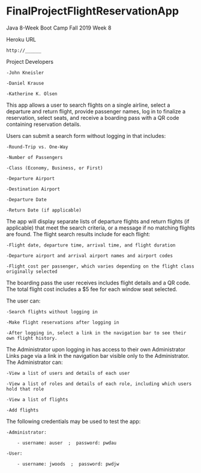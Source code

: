 # FinalProjectFlightReservationApp
Java 8-Week Boot Camp Fall 2019 Week 8

Heroku URL

    http://______
  
Project Developers

    -John Kneisler
    
    -Daniel Krause
    
    -Katherine K. Olsen
    
This app allows a user to search flights on a single airline, select a departure and return flight, provide passenger names, log in to finalize a reservation, select seats, and receive a boarding pass with a QR code containing reservation details.

Users can submit a search form without logging in that includes:

    -Round-Trip vs. One-Way
    
    -Number of Passengers
    
    -Class (Economy, Business, or First)
    
    -Departure Airport
    
    -Destination Airport
    
    -Departure Date
    
    -Return Date (if applicable)
    
The app will display separate lists of departure flights and return flights (if applicable) that meet the search criteria, or a message if no matching flights are found.  The flight search results include for each flight:

    -Flight date, departure time, arrival time, and flight duration
    
    -Departure airport and arrival airport names and airport codes
    
    -Flight cost per passenger, which varies depending on the flight class originally selected

The boarding pass the user receives includes flight details and a QR code. The total flight cost includes a $5 fee for each window seat selected.

The user can:

    -Search flights without logging in
    
    -Make flight reservations after logging in
    
    -After logging in, select a link in the navigation bar to see their own flight history.

The Administrator upon logging in has access to their own Administrator Links page via a link in the navigation bar visible only to the Administrator.  The Administrator can:

    -View a list of users and details of each user
    
    -View a list of roles and details of each role, including which users hold that role
    
    -View a list of flights
    
    -Add flights
    
The following credentials may be used to test the app:

    -Administrator:
        
        - username: auser  ;  password: pwdau
        
    -User:
    
        - username: jwoods  ;  password: pwdjw



